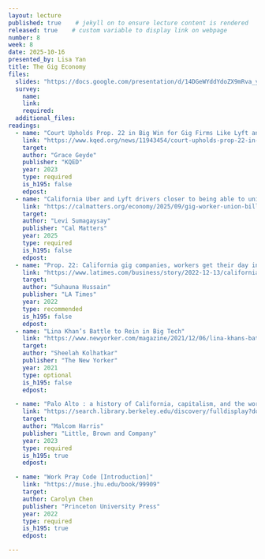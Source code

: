 ```yaml
---
layout: lecture
published: true    # jekyll on to ensure lecture content is rendered
released: true    # custom variable to display link on webpage
number: 8
week: 8
date: 2025-10-16
presented_by: Lisa Yan
title: The Gig Economy
files:
  slides: "https://docs.google.com/presentation/d/14DGeWYddYdoZX9mRva_yLdZqqepFcm8VK16hW_8DyRg/edit?usp=sharing"
  survey: 
    name:
    link: 
    required: 
  additional_files:
readings: 
  - name: "Court Upholds Prop. 22 in Big Win for Gig Firms Like Lyft and Uber"
    link: "https://www.kqed.org/news/11943454/court-upholds-prop-22-in-big-win-for-gig-firms-like-lyft-and-uber"
    target: 
    author: "Grace Geyde"
    publisher: "KQED"
    year: 2023
    type: required
    is_h195: false
    edpost:
  - name: "California Uber and Lyft drivers closer to being able to unionize after crucial vote"
    link: "https://calmatters.org/economy/2025/09/gig-worker-union-bill-passes/"
    target: 
    author: "Levi Sumagaysay"
    publisher: "Cal Matters"
    year: 2025
    type: required
    is_h195: false
    edpost:    
  - name: "Prop. 22: California gig companies, workers get their day in appeals court"
    link: "https://www.latimes.com/business/story/2022-12-13/california-prop-22-appeals-court-hearing-weighs-gig-workers-fate"
    target: 
    author: "Suhauna Hussain"
    publisher: "LA Times"
    year: 2022
    type: recommended
    is_h195: false
    edpost:
  - name: "Lina Khan’s Battle to Rein in Big Tech"
    link: "https://www.newyorker.com/magazine/2021/12/06/lina-khans-battle-to-rein-in-big-tech"
    target: 
    author: "Sheelah Kolhatkar"
    publisher: "The New Yorker"
    year: 2021
    type: optional
    is_h195: false
    edpost: 

  - name: "Palo Alto : a history of California, capitalism, and the world [Chapter 5.3 - Bucket of Crabs & Speed Bumps]"
    link: "https://search.library.berkeley.edu/discovery/fulldisplay?docid=alma991086030432606532&context=L&vid=01UCS_BER:UCB&lang=en&search_scope=DN_and_CI&adaptor=Local%20Search%20Engine&tab=Default_UCLibrarySearch&query=any,contains,Palo%20Alto:%20A%20History%20of%20California,%20Capitalism,%20and%20the%20World&offset=0"
    target: 
    author: "Malcom Harris"
    publisher: "Little, Brown and Company"
    year: 2023
    type: required
    is_h195: true
    edpost:

  - name: "Work Pray Code [Introduction]"
    link: "https://muse.jhu.edu/book/99909"
    target: 
    author: Carolyn Chen
    publisher: "Princeton University Press"
    year: 2022
    type: required
    is_h195: true
    edpost:

---
```

